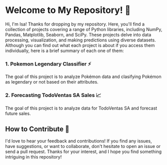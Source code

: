 # Welcome to My Repository! 🐍
Hi, I'm Isa! Thanks for dropping by my repository. 
Here, you'll find a collection of projects covering a range of Python libraries, including NumPy, Pandas, Matplotlib, Seaborn, and SciPy. These projects delve into data processing, visualization, and making predictions using diverse datasets.
Although you can find out what each project is about if you access them individually, here is a brief summary of each one of them:

### 1. Pokemon Legendary Classifier ⚡
The goal of this project is to analyze Pokémon data and clasifying Pokémon as legendary or not based on their attributes.

### 2. Forecasting TodoVentas SA Sales 📈
The goal of this project is to analyze data for TodoVentas SA and forecast future sales.

## How to Contribute 🤝
I'd love to hear your feedback and contributions! If you find any issues, have suggestions, or want to collaborate, don't hesitate to open an issue or send a pull request.
Thanks for your interest, and I hope you find something intriguing in this repository!
